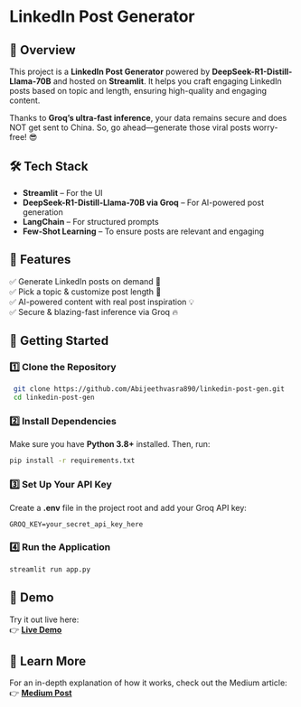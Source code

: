 # LinkedIn Post Generator

## 🚀 Overview

This project is a **LinkedIn Post Generator** powered by **DeepSeek-R1-Distill-Llama-70B** and hosted on **Streamlit**. It helps you craft engaging LinkedIn posts based on topic and length, ensuring high-quality and engaging content.

Thanks to **Groq’s ultra-fast inference**, your data remains secure and does NOT get sent to China. So, go ahead—generate those viral posts worry-free! 😎

## 🛠 Tech Stack

- **Streamlit** – For the UI
- **DeepSeek-R1-Distill-Llama-70B via Groq** – For AI-powered post generation
- **LangChain** – For structured prompts
- **Few-Shot Learning** – To ensure posts are relevant and engaging

## 📌 Features

✅ Generate LinkedIn posts on demand 🎯  
✅ Pick a topic & customize post length 📝  
✅ AI-powered content with real post inspiration 💡  
✅ Secure & blazing-fast inference via Groq 🔥  

## 🚀 Getting Started

### 1️⃣ Clone the Repository
```bash
 git clone https://github.com/Abijeethvasra890/linkedin-post-gen.git
 cd linkedin-post-gen
```

### 2️⃣ Install Dependencies
Make sure you have **Python 3.8+** installed. Then, run:
```bash
pip install -r requirements.txt
```

### 3️⃣ Set Up Your API Key
Create a **.env** file in the project root and add your Groq API key:
```env
GROQ_KEY=your_secret_api_key_here
```

### 4️⃣ Run the Application
```bash
streamlit run app.py
```

## 🎯 Demo
Try it out live here:  
👉 **[Live Demo](https://abijeeth-linkedin-post-gen.streamlit.app/)**


## 📖 Learn More
For an in-depth explanation of how it works, check out the Medium article:  
👉 **[Medium Post](https://medium.com/@vasraabijeeth/from-data-to-viral-building-a-linkedin-post-generator-with-deepseek-groq-8b5a6e7b04a4)**



